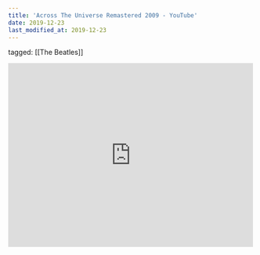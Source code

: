 ```yaml
---
title: 'Across The Universe Remastered 2009 - YouTube'
date: 2019-12-23
last_modified_at: 2019-12-23
---
```

tagged: [[The Beatles]]
<iframe allow="accelerometer; autoplay; clipboard-write; encrypted-media; gyroscope; picture-in-picture" allowfullscreen="" frameborder="0" height="375" id="youtube_iframe" src="https://www.youtube.com/embed/90M60PzmxEE?feature=oembed&amp;enablejsapi=1&amp;origin=https://safe.txmblr.com&amp;wmode=opaque" width="500"></iframe>